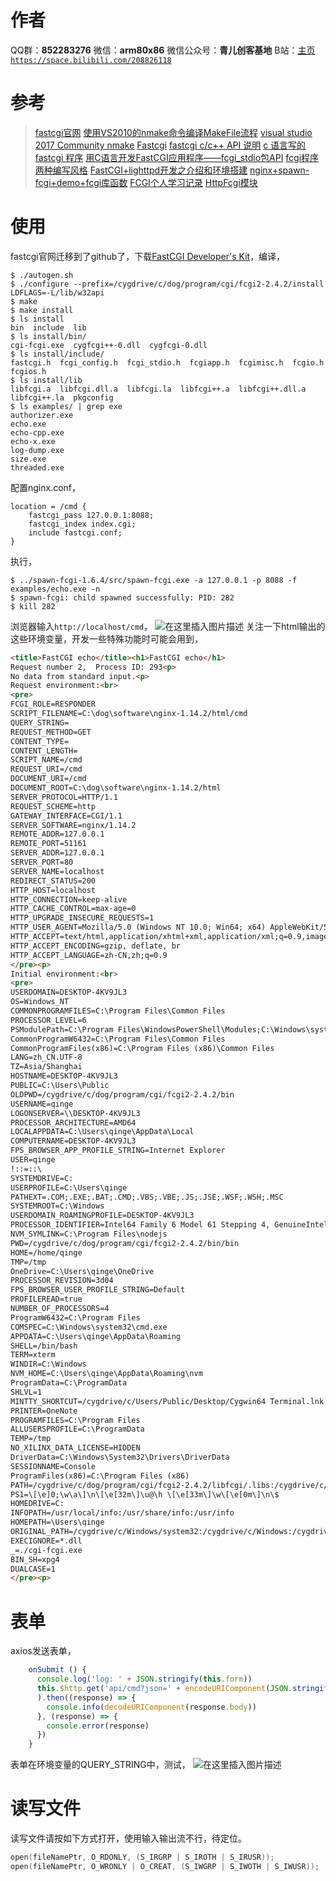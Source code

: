 ﻿# 作者
QQ群：**852283276**
微信：**arm80x86**
微信公众号：**青儿创客基地**
B站：[主页 `https://space.bilibili.com/208826118`](https://space.bilibili.com/208826118)

# 参考
> [fastcgi官网](https://fastcgi-archives.github.io/)
> [使用VS2010的nmake命令编译MakeFile流程](https://blog.csdn.net/xiaoluer/article/details/56008921)
> [visual studio 2017 Community nmake](https://blog.csdn.net/yw_chiina/article/details/81328781)
> [Fastcgi](https://blog.csdn.net/sdoyuxuan/article/details/81175165)
> [fastcgi c/c++ API 说明](https://www.cnblogs.com/dj0325/p/9185614.html)
> [c 语言写的fastcgi 程序](https://blog.csdn.net/qzier_go/article/details/7340868)
> [用C语言开发FastCGI应用程序——fcgi_stdio包API](https://blog.csdn.net/wangqing_12345/article/details/52171444)
> [fcgi程序两种编写风格](https://blog.csdn.net/nyist327/article/details/43792753)
> [FastCGI+lighttpd开发之介绍和环境搭建](https://segmentfault.com/a/1190000004006596)
> [nginx+spawn-fcgi+demo+fcgi库函数](https://blog.csdn.net/yockie/article/details/52065888)
> [FCGI个人学习记录](https://blog.csdn.net/seucbh84/article/details/10067631)
> [HttpFcgi模块](https://www.nginx.cn/doc/standard/httpfcgi.html)

# 使用
fastcgi官网迁移到了github了，下载[FastCGI Developer's Kit](https://github.com/FastCGI-Archives/fcgi2)，编译，
```shell
$ ./autogen.sh
$ ./configure --prefix=/cygdrive/c/dog/program/cgi/fcgi2-2.4.2/install LDFLAGS=-L/lib/w32api
$ make
$ make install
$ ls install
bin  include  lib
$ ls install/bin/
cgi-fcgi.exe  cygfcgi++-0.dll  cygfcgi-0.dll
$ ls install/include/
fastcgi.h  fcgi_config.h  fcgi_stdio.h  fcgiapp.h  fcgimisc.h  fcgio.h  fcgios.h
$ ls install/lib
libfcgi.a  libfcgi.dll.a  libfcgi.la  libfcgi++.a  libfcgi++.dll.a  libfcgi++.la  pkgconfig
$ ls examples/ | grep exe
authorizer.exe
echo.exe
echo-cpp.exe
echo-x.exe
log-dump.exe
size.exe
threaded.exe
```
配置nginx.conf，
```shell
location = /cmd {
	fastcgi_pass 127.0.0.1:8088;
	fastcgi_index index.cgi;
	include fastcgi.conf;
}
```
执行，
```shell
$ ../spawn-fcgi-1.6.4/src/spawn-fcgi.exe -a 127.0.0.1 -p 8088 -f examples/echo.exe -n
$ spawn-fcgi: child spawned successfully: PID: 282
$ kill 282
```
浏览器输入`http://localhost/cmd`，
![在这里插入图片描述](https://img-blog.csdnimg.cn/20190312225305961.png?x-oss-process=image/watermark,type_ZmFuZ3poZW5naGVpdGk,shadow_10,text_aHR0cHM6Ly9ibG9nLmNzZG4ubmV0L1podV9aaHVfMjAwOQ==,size_16,color_FFFFFF,t_70)
关注一下html输出的这些环境变量，开发一些特殊功能时可能会用到，
```html
<title>FastCGI echo</title><h1>FastCGI echo</h1>
Request number 2,  Process ID: 293<p>
No data from standard input.<p>
Request environment:<br>
<pre>
FCGI_ROLE=RESPONDER
SCRIPT_FILENAME=C:\dog\software\nginx-1.14.2/html/cmd
QUERY_STRING=
REQUEST_METHOD=GET
CONTENT_TYPE=
CONTENT_LENGTH=
SCRIPT_NAME=/cmd
REQUEST_URI=/cmd
DOCUMENT_URI=/cmd
DOCUMENT_ROOT=C:\dog\software\nginx-1.14.2/html
SERVER_PROTOCOL=HTTP/1.1
REQUEST_SCHEME=http
GATEWAY_INTERFACE=CGI/1.1
SERVER_SOFTWARE=nginx/1.14.2
REMOTE_ADDR=127.0.0.1
REMOTE_PORT=51161
SERVER_ADDR=127.0.0.1
SERVER_PORT=80
SERVER_NAME=localhost
REDIRECT_STATUS=200
HTTP_HOST=localhost
HTTP_CONNECTION=keep-alive
HTTP_CACHE_CONTROL=max-age=0
HTTP_UPGRADE_INSECURE_REQUESTS=1
HTTP_USER_AGENT=Mozilla/5.0 (Windows NT 10.0; Win64; x64) AppleWebKit/537.36 (KHTML, like Gecko) Chrome/73.0.3683.103 Safari/537.36
HTTP_ACCEPT=text/html,application/xhtml+xml,application/xml;q=0.9,image/webp,image/apng,*/*;q=0.8,application/signed-exchange;v=b3
HTTP_ACCEPT_ENCODING=gzip, deflate, br
HTTP_ACCEPT_LANGUAGE=zh-CN,zh;q=0.9
</pre><p>
Initial environment:<br>
<pre>
USERDOMAIN=DESKTOP-4KV9JL3
OS=Windows_NT
COMMONPROGRAMFILES=C:\Program Files\Common Files
PROCESSOR_LEVEL=6
PSModulePath=C:\Program Files\WindowsPowerShell\Modules;C:\Windows\system32\WindowsPowerShell\v1.0\Modules
CommonProgramW6432=C:\Program Files\Common Files
CommonProgramFiles(x86)=C:\Program Files (x86)\Common Files
LANG=zh_CN.UTF-8
TZ=Asia/Shanghai
HOSTNAME=DESKTOP-4KV9JL3
PUBLIC=C:\Users\Public
OLDPWD=/cygdrive/c/dog/program/cgi/fcgi2-2.4.2/bin
USERNAME=qinge
LOGONSERVER=\\DESKTOP-4KV9JL3
PROCESSOR_ARCHITECTURE=AMD64
LOCALAPPDATA=C:\Users\qinge\AppData\Local
COMPUTERNAME=DESKTOP-4KV9JL3
FPS_BROWSER_APP_PROFILE_STRING=Internet Explorer
USER=qinge
!::=::\
SYSTEMDRIVE=C:
USERPROFILE=C:\Users\qinge
PATHEXT=.COM;.EXE;.BAT;.CMD;.VBS;.VBE;.JS;.JSE;.WSF;.WSH;.MSC
SYSTEMROOT=C:\Windows
USERDOMAIN_ROAMINGPROFILE=DESKTOP-4KV9JL3
PROCESSOR_IDENTIFIER=Intel64 Family 6 Model 61 Stepping 4, GenuineIntel
NVM_SYMLINK=C:\Program Files\nodejs
PWD=/cygdrive/c/dog/program/cgi/fcgi2-2.4.2/bin/bin
HOME=/home/qinge
TMP=/tmp
OneDrive=C:\Users\qinge\OneDrive
PROCESSOR_REVISION=3d04
FPS_BROWSER_USER_PROFILE_STRING=Default
PROFILEREAD=true
NUMBER_OF_PROCESSORS=4
ProgramW6432=C:\Program Files
COMSPEC=C:\Windows\system32\cmd.exe
APPDATA=C:\Users\qinge\AppData\Roaming
SHELL=/bin/bash
TERM=xterm
WINDIR=C:\Windows
NVM_HOME=C:\Users\qinge\AppData\Roaming\nvm
ProgramData=C:\ProgramData
SHLVL=1
MINTTY_SHORTCUT=/cygdrive/c/Users/Public/Desktop/Cygwin64 Terminal.lnk
PRINTER=OneNote
PROGRAMFILES=C:\Program Files
ALLUSERSPROFILE=C:\ProgramData
TEMP=/tmp
NO_XILINX_DATA_LICENSE=HIDDEN
DriverData=C:\Windows\System32\Drivers\DriverData
SESSIONNAME=Console
ProgramFiles(x86)=C:\Program Files (x86)
PATH=/cygdrive/c/dog/program/cgi/fcgi2-2.4.2/libfcgi/.libs:/cygdrive/c/dog/program/cgi/fcgi2-2.4.2/libfcgi/.libs:/cygdrive/c/dog/program/cgi/fcgi2-2.4.2/bin/lib:/cygdrive/c/dog/program/cgi/fcgi2-2.4.2/bin/bin:/usr/local/bin:/usr/bin:/cygdrive/c/Windows/system32:/cygdrive/c/Windows:/cygdrive/c/Windows/System32/Wbem:/cygdrive/c/Windows/System32/WindowsPowerShell/v1.0:/cygdrive/c/Windows/System32/OpenSSH:/cygdrive/c/Program Files/Git/cmd:/cygdrive/c/Program Files (x86)/STMicroelectronics/STM32 ST-LINK Utility/ST-LINK Utility:/cygdrive/c/Users/qinge/AppData/Roaming/nvm:/cygdrive/c/Program Files/nodejs:/cygdrive/c/Users/qinge/AppData/Local/Microsoft/WindowsApps:/cygdrive/c/Users/qinge/AppData/Roaming/nvm:/cygdrive/c/Program Files/nodejs:/cygdrive/c/Users/qinge/AppData/Local/Programs/Microsoft VS Code/bin:/cygdrive/c/Users/qinge/AppData/Local/Programs/Python/Python37:/cygdrive/c/Users/qinge/AppData/Local/Programs/Python/Python37/Scripts
PS1=\[\e]0;\w\a\]\n\[\e[32m\]\u@\h \[\e[33m\]\w\[\e[0m\]\n\$ 
HOMEDRIVE=C:
INFOPATH=/usr/local/info:/usr/share/info:/usr/info
HOMEPATH=\Users\qinge
ORIGINAL_PATH=/cygdrive/c/Windows/system32:/cygdrive/c/Windows:/cygdrive/c/Windows/System32/Wbem:/cygdrive/c/Windows/System32/WindowsPowerShell/v1.0:/cygdrive/c/Windows/System32/OpenSSH:/cygdrive/c/Program Files/Git/cmd:/cygdrive/c/Program Files (x86)/STMicroelectronics/STM32 ST-LINK Utility/ST-LINK Utility:/cygdrive/c/Users/qinge/AppData/Roaming/nvm:/cygdrive/c/Program Files/nodejs:/cygdrive/c/Users/qinge/AppData/Local/Microsoft/WindowsApps:/cygdrive/c/Users/qinge/AppData/Roaming/nvm:/cygdrive/c/Program Files/nodejs:/cygdrive/c/Users/qinge/AppData/Local/Programs/Microsoft VS Code/bin:/cygdrive/c/Users/qinge/AppData/Local/Programs/Python/Python37:/cygdrive/c/Users/qinge/AppData/Local/Programs/Python/Python37/Scripts
EXECIGNORE=*.dll
_=./cgi-fcgi.exe
BIN_SH=xpg4
DUALCASE=1
</pre><p>
```
# 表单
axios发送表单，

```js
    onSubmit () {
      console.log('log: ' + JSON.stringify(this.form))
      this.$http.get('api/cmd?json=' + encodeURIComponent(JSON.stringify(this.form))
      ).then((response) => {
        console.info(decodeURIComponent(response.body))
      }, (response) => {
        console.error(response)
      })
    }
```
表单在环境变量的QUERY_STRING中，测试，
![在这里插入图片描述](https://img-blog.csdnimg.cn/20190427230456269.png?x-oss-process=image/watermark,type_ZmFuZ3poZW5naGVpdGk,shadow_10,text_aHR0cHM6Ly9ibG9nLmNzZG4ubmV0L1podV9aaHVfMjAwOQ==,size_16,color_FFFFFF,t_70)
# 读写文件
读写文件请按如下方式打开，使用输入输出流不行，待定位。
```c
open(fileNamePtr, O_RDONLY, (S_IRGRP | S_IROTH | S_IRUSR));
open(fileNamePtr, O_WRONLY | O_CREAT, (S_IWGRP | S_IWOTH | S_IWUSR));
```

